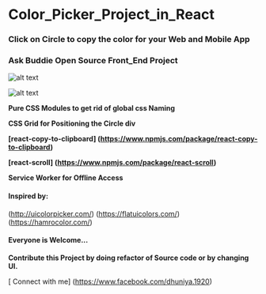 
# Color_Picker_Project_in_React
### Click on Circle to copy the color for your Web and Mobile App
### Ask Buddie Open Source Front_End Project

![alt text](https://i.ibb.co/vx4nZ4k/Screenshot-170.png)

![alt text](https://i.ibb.co/4Kdr7cv/Screenshot-171.png)

**Pure CSS Modules to get rid of global css Naming**

**CSS Grid for Positioning the Circle div**

**[react-copy-to-clipboard] (https://www.npmjs.com/package/react-copy-to-clipboard)**

**[react-scroll] (https://www.npmjs.com/package/react-scroll)**

**Service Worker for Offline Access**

#### Inspired by:
(http://uicolorpicker.com/)
(https://flatuicolors.com/)
(https://hamrocolor.com/)

#### Everyone is Welcome... 
**Contribute this Project by doing refactor of Source code or by changing UI.**


[ Connect with me]
(https://www.facebook.com/dhuniya.1920)
